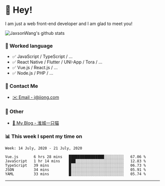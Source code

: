 # 👋 Hey!

I am just a web front-end developer and I am glad to meet you!

![JaxsonWang's github stats](https://github-readme-stats.vercel.app/api?username=JaxsonWang&&show_icons=true&&title_color=1abc9c&&icon_color=1abc9c)


### 📝 Worked language

- ✅ JavaScript / TypeScript / ...
- ✅ React Native / Flutter / UNI-App / Tora / ...
- ✅ Vue.js / React.js / ...
- ✅ Node.js / PHP / ...

### 📮 Contact Me

- [✉️ Email - i@iiong.com](mailto:i@iiong.com)

### 🤪 Other

- [📌 My Blog - 淮城一只猫](https://iiong.com)

### 📊 This week I spent my time on

<!--START_SECTION:waka-->
```text
Week: 14 July, 2020 - 21 July, 2020

Vue.js       6 hrs 28 mins   ████████████████░░░░░░░░░   67.06 % 
JavaScript   1 hr 14 mins    ███░░░░░░░░░░░░░░░░░░░░░░   12.83 % 
TypeScript   39 mins         █░░░░░░░░░░░░░░░░░░░░░░░░   06.73 % 
JSON         34 mins         █░░░░░░░░░░░░░░░░░░░░░░░░   05.91 % 
YAML         33 mins         █░░░░░░░░░░░░░░░░░░░░░░░░   05.74 %
```
<!--END_SECTION:waka-->

---
